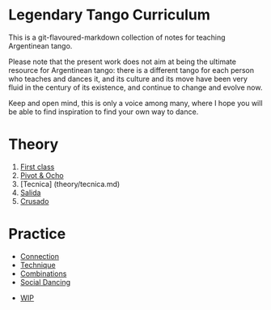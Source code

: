 Legendary Tango Curriculum
==========================

This is a git-flavoured-markdown collection of notes for teaching
Argentinean tango.

Please note that the present work does not aim at being the ultimate
resource for Argentinean tango: there is a different tango for each
person who teaches and dances it, and its culture and its move have
been very fluid in the century of its existence, and continue to
change and evolve now.

Keep and open mind, this is only a voice among many, where I hope
you will be able to find inspiration to find your own way to dance.


Theory
======
1. [First class](theory/intro.md)
1. [Pivot & Ocho](theory/ocho.md)
1. [Tecnica] (theory/tecnica.md)
1. [Salida](theory/salida.md)
1. [Crusado](theory/crusado.md)

Practice
========
+ [Connection](practice/connection.md)
+ [Technique](practice/technique.md)
+ [Combinations](practice/combinations.md)
+ [Social Dancing](practice/social_dancing.md)

* [WIP](practice/experiments.md)

